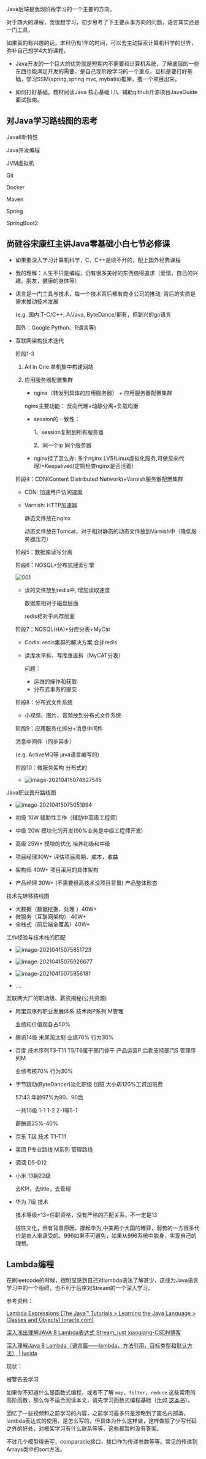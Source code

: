 Java后端是我现阶段学习的一个主要的方向。

对于四大的课程，我很想学习，初步思考了下主要从事方向的问题，语言其实还是一门工具，

如果真的有兴趣的话，本科仍有1年的时间，可以去主动探索计算机科学的世界，弥补自己想学4大的课程。

- Java开发的一个巨大的优势就是短期内不需要和计算机系统，了解底层的一些东西也能满足开发的需要，是自己现阶段学习的一个重点，目标是要打好基础，学习SSM(spring,spring mvc, mybatis)框架，撸一个项目出来。


- 如何打好基础，教材阅读Java 核心基础 I,II。辅助github开源项目JavaGuide面试指南。

## 对Java学习路线图的思考

Java8新特性

Java并发编程

JVM虚拟机

Git

Docker

Maven

Spring

SpringBoot2

## 尚硅谷宋康红主讲Java零基础小白七节必修课

- 如果要深入学习计算机科学，C，C++是绕不开的，配上国外经典课程
- 我的理解：人生不只是编程，仍有很多美好的东西值得追求（爱情，自己的兴趣，朋友，健康的身体等）

- 语言是一门工具与技术，每一个技术背后都有商业公司的推动, 背后的实质是需求推动技术发展

  (e.g. 国内:T-C/C++, A/Java, ByteDance/都有，但新兴的go语言

   国外：Google Python、R语言等)

- 互联网架构技术迭代

  阶段1-3

    1. All In One 单机集中构建网站

    2. 应用服务器配置集群

        - nginx（转发到具体的应用服务器） + 应用服务器配置集群

       nginx主要功能： 反向代理+动静分离+负载均衡

        - session的一致性：

          1、session复制到所有服务器

          2、同一个ip 同个服务器

        - nginx挂了怎么办: 多个nginx LVS(Linux虚拟化服务,可做反向代理)+Keepalived(定期检查nginx是否活着)

  阶段4：CDN(Content Distributed Network)+Varnish服务器配置集群

    - CDN: 加速用户访问速度

    - Varnish: HTTP加速器

      静态文件放在nginx

      动态文件放在Tomcat，对于相对静态的动态文件放到Varnish中（降低服务器压力）

  阶段5：数据库读写分离

  阶段6：NOSQL+分布式搜索引擎

  ![001](https://raw.githubusercontent.com/RshStone/CS-Notes/master/Notes/Java/001.png)

    - 读的文件放到redis中, 增加读取速度

      数据库相对于磁盘层面

      redis相对于内存层面

  阶段7：NOSQL(HA)+分库分表+MyCat

    - Codis: redis集群的解决方案,合并redis

    - 读库水平拆，写库垂直拆（MyCAT分表）

      问题：

        - 运维的操作和获取
        - 分布式事务的提交

  阶段8：分布式文件系统

    - 小视频、图片、音频放到分布式文件系统

  阶段9：应用服务化拆分+消息中间件

  消息中间件（同步异步）

  (e.g. ActiveMQ等 java语言编写的)

  阶段10：微服务架构 分布式的

    - ![image-20210415074827545](https://raw.githubusercontent.com/RshStone/CS-Notes/master/Notes/Java/002.png)

Java职业晋升路线图

- ![image-20210415075051894](https://raw.githubusercontent.com/RshStone/CS-Notes/master/Notes/Java/003.png)

- 初级 10W 辅助性工作（辅助中高级工程师）
- 中级 20W 模块化的开发(90%业务是中级工程师开发)
- 高级 25W+ 模块的优化 培养初级和中级
- 项目经理30W+ 评估项目周期、成本，收益
- 架构师 40W+ 项目采用的具体架构
- 产品经理 30W+ (不需要很高技术没项目背景) 产品整体形态

技术先转移路线图

- 大数据（数据挖掘、处理 ）40W+
- 微服务（互联网架构） 40W+
- 全栈式（前后端全覆盖）40W+

工作经验与技术栈的匹配

- ![image-20210415075851723](https://raw.githubusercontent.com/RshStone/CS-Notes/master/Notes/Java/004.png)

- ![image-20210415075926677](https://raw.githubusercontent.com/RshStone/CS-Notes/master/Notes/Java/005.png)

- ![image-20210415075956181](https://raw.githubusercontent.com/RshStone/CS-Notes/master/Notes/Java/006.png)

- ....

互联网大厂的职场级、薪资揭秘(公共资源)

- 阿里双序列职业发展体系 技术岗P系列 M管理

  业绩和价值观各占50%

- 腾讯14级 末尾淘汰制 业绩70% 行为30%

- 百度 技术序列T3-T11 T5/T6属于部门骨干 产品运营P 后勤支持部门S 管理序列M

  业绩考核70% 行为30%

- 字节跳动(ByteDancer)淡化职级 加班 大小周120%工资加班费

  57:43 年龄97%为80、90后

  一共10级 1-1 1-2 2-1等5-1

  薪酬高25%-40%

- 京东 T级 技术 T1-T11

- 美团 P专业路线 M系列 管理路线

- 滴滴 D5-D12

- 小米 13到22级

  去KPI，去title，去管理

- 华为 7级 技术

  技术等级+13=任职资格，没有严格的匹配关系，不一定是13

  狼性文化，但有背景原因。撑起华为,中美两个大国的博弈，弱势的一方很多代价是由人来承受的。996如果不可避免，如果从996系统中脱身，实现自己的理想。

## Lambda编程

在刷leetcode的时候，很明显感到自己对lambda语法了解甚少，这成为Java语言学习中的一个阻碍，也不利于后序对Stream的一个深入学习。

参考资料：

[Lambda Expressions (The Java™ Tutorials > Learning the Java Language > Classes and Objects) (oracle.com)](https://docs.oracle.com/javase/tutorial/java/javaOO/lambdaexpressions.html#use-case)

[深入浅出理解JAVA 8 Lambda表达式 Stream_just xiaoqiang-CSDN博客](https://blog.csdn.net/crpxnmmafq/article/details/72510314)

[深入理解Java 8 Lambda（语言篇——lambda，方法引用，目标类型和默认方法） | lucida](http://lucida.me/blog/java-8-lambdas-insideout-language-features/)

现状：

被警告去学习

如果你不知道什么是函数式编程，或者不了解 `map`，`filter`，`reduce` 这些常用的高阶函数，那么你不适合阅读本文，请先学习函数式编程基础（比如 [这本书](http://www.amazon.com/How-Design-Programs-Introduction-Programming/dp/0262062186/)）。

回忆了一些视频和之前学习的内容，之前学习最多只是涉略到了匿名内部类，lambda表达式的使用，是怎么写的，但具体为什么这样做，这样做除了少写代码之外的好处，对框架学习有什么联系等等，这些都暂时没有答案。

不过几个模型得去写，comparable接口，接口作为传递参数等等。常见的传递到Arrays类中的sort方法。

